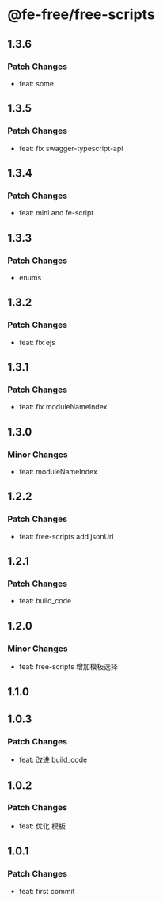 # @fe-free/free-scripts

## 1.3.6

### Patch Changes

- feat: some

## 1.3.5

### Patch Changes

- feat: fix swagger-typescript-api

## 1.3.4

### Patch Changes

- feat: mini and fe-script

## 1.3.3

### Patch Changes

- enums

## 1.3.2

### Patch Changes

- feat: fix ejs

## 1.3.1

### Patch Changes

- feat: fix moduleNameIndex

## 1.3.0

### Minor Changes

- feat: moduleNameIndex

## 1.2.2

### Patch Changes

- feat: free-scripts add jsonUrl

## 1.2.1

### Patch Changes

- feat: build_code

## 1.2.0

### Minor Changes

- feat: free-scripts 增加模板选择

## 1.1.0

## 1.0.3

### Patch Changes

- feat: 改进 build_code

## 1.0.2

### Patch Changes

- feat: 优化 模板

## 1.0.1

### Patch Changes

- feat: first commit

